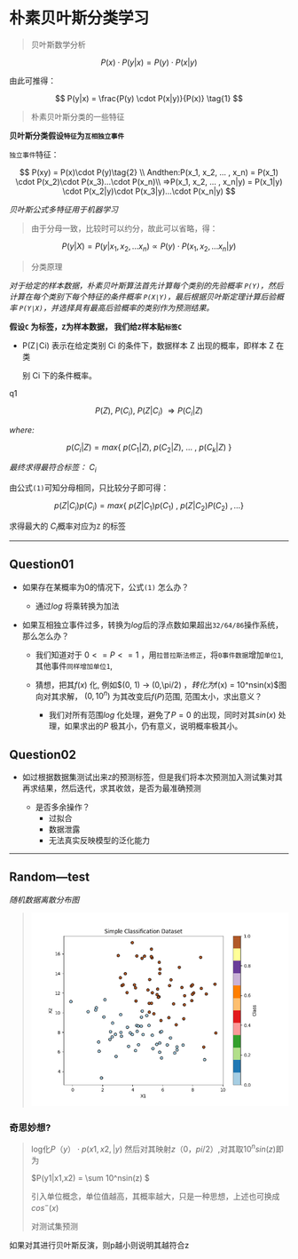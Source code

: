 # 朴素贝叶斯分类学习

> 贝叶斯数学分析

$$
P(x)\cdot P(y|x) = P(y) \cdot P(x|y) \tag{0}
$$

由此可推得：

$$
P(y|x) = \frac{P(y) \cdot P(x|y)}{P(x)} \tag{1}
$$

> 朴素贝叶斯分类的一些特征

**贝叶斯分类假设`特征`为`互相独立事件`** 

`独立事件`特征：

$$
P(xy) = P(x)\cdot P(y)\tag{2}
\\ Andthen:P(x_1, x_2, ... , x_n) = P(x_1) \cdot P(x_2)\cdot P(x_3)...\cdot P(x_n)\\
=>P(x_1, x_2, ... , x_n|y) = P(x_1|y) \cdot P(x_2|y)\cdot P(x_3|y)...\cdot P(x_n|y)
$$

*贝叶斯公式多特征用于机器学习*

> 由于分母一致，比较时可以约分，故此可以省略，得：

$$
P(y|X)=P(y|x_1,x_2,...x_n)∝P(y)\cdot P(x_1,x_2,...x_n|y)\tag{2.1}
$$

> 分类原理

*对于给定的样本数据，朴素贝叶斯算法首先计算每个类别的先验概率 `P(Y)`，然后计算在每个类别下每个特征的条件概率 `P(X∣Y)`，最后根据贝叶斯定理计算后验概率 `P(Y∣X)`，并选择具有最高后验概率的类别作为预测结果。*

**假设`C` 为标签，`Z`为样本数据， 我们给`Z`样本贴`标签C`**

* P(Z∣Ci​) 表示在给定类别 Ci​ 的条件下，数据样本 Z 出现的概率，即样本 Z 在类
  
  别 Ci​ 下的条件概率。

q1

$$
P(Z),\ P(C_i), \ P(Z|C_i) \ \Longrightarrow  P(C_i|Z) \tag{3}
$$

*where:*

$$
p(C_i|Z) =max\left \{\ p(C_1|Z), \ p(C_2|Z),\ …\ ,\ p(C_k|Z)\  \right \} \tag{4}
$$

*最终求得最符合标签：* $C_i$

由公式`(1)`可知分母相同，只比较分子即可得：

$$
p(Z|C_i)p(C_i)=max\left \{\ p(Z|C_1)p(C_1) \ ,\ p(Z|C_2)P(C_2)\ , …\right \} \tag{5}
$$

求得最大的 $C_i$概率对应为`Z` 的标签

---

## Question01

* 如果存在某概率为0的情况下，公式`(1)` 怎么办？
  
  * 通过$log$ 将乘转换为加法

* 如果互相独立事件过多，转换为$log$后的浮点数如果超出`32/64/86`操作系统，那么怎么办？
  
  * 我们知道对于 $0 <= P <= 1$ ，用`拉普拉斯法修正`，将`0事件数据`增加`单位1`,其他事件`同样增加单位1`, 
  
  * 猜想，把其$f(x)$ 化, 例如$(0, 1) -> (0,\pi/2) $， 转化为$f(x) = 10^nsin(x)$图向对其求解， $(0, 10^n)$ 为其改变后$f(P)$范围, 范围太小，求出意义？
    
    * 我们对所有范围$log$ 化处理，避免了$P = 0$ 的出现，同时对其$sin(x)$ 处理，如果求出的$P$ 极其小，仍有意义，说明概率极其小。

## Question02

* 如过根据数据集测试出来`Z`的预测标签，但是我们将本次预测加入测试集对其再求结果，然后迭代，求其收敛，是否为最准确预测
  
  * 是否多余操作？
    * 过拟合
    * 数据泄露
    * 无法真实反映模型的泛化能力

---

## Random—test

*随机数据离散分布图*

> ![f](random_test_figure.png)

### 奇思妙想?

> log化$P（y）\cdot p(x1, x2,|y)$ 然后对其映射$z（0，pi/2）$,对其取$10^nsin(z)$即为
> 
> $P(y1|x1,x2) = \sum 10^nsin(z) $
> 
> 引入单位概念，单位值越高，其概率越大，只是一种思想，上述也可换成$cos^-(x)$
> 
> 对测试集预测

如果对其进行贝叶斯反演，则p越小则说明其越符合z
